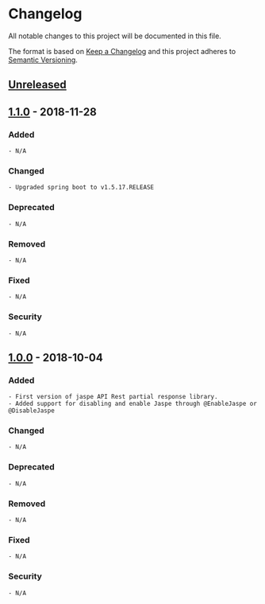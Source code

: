 
[//]: # (Added for new features.)
[//]: # (Changed for changes in existing functionality.)
[//]: # (Deprecated for soon-to-be removed features.)
[//]: # (Removed for now removed features.)
[//]: # (Fixed for any bug fixes.)
[//]: # (Security in case of vulnerabilities.)

# Changelog
All notable changes to this project will be documented in this file.

The format is based on [Keep a Changelog](http://keepachangelog.com/en/1.0.0/)
and this project adheres to [Semantic Versioning](http://semver.org/spec/v2.0.0.html).

## [Unreleased]

## [1.1.0] - 2018-11-28
### Added
    - N/A
### Changed
    - Upgraded spring boot to v1.5.17.RELEASE
### Deprecated 
    - N/A
### Removed
    - N/A
### Fixed
    - N/A
### Security 
    - N/A
    
## [1.0.0] - 2018-10-04
### Added
    - First version of jaspe API Rest partial response library.
    - Added support for disabling and enable Jaspe through @EnableJaspe or @DisableJaspe
### Changed
    - N/A
### Deprecated 
    - N/A
### Removed
    - N/A
### Fixed
    - N/A
### Security 
    - N/A

[1.1.0]: https://github.com/cjrequena/jaspe/compare/v1.0.0...v1.1.0
[1.0.0]: https://github.com/cjrequena/jaspe/compare/v1.0.0...v1.0.0
[Unreleased]: https://github.com/cjrequena/jaspe/compare/v1.0.0...HEAD
